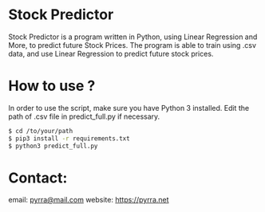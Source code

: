 # Stock Predictor
Stock Predictor is a program written in Python, using Linear Regression and More, to predict future Stock Prices.
The program is able to train using .csv data, and use Linear Regression to predict future stock prices.

# How to use ?
In order to use the script, make sure you have Python 3 installed.
Edit the path of .csv file in predict_full.py if necessary.
```sh
$ cd /to/your/path
$ pip3 install -r requirements.txt
$ python3 predict_full.py 
```
# Contact:
email: pyrra@mail.com
website: https://pyrra.net
